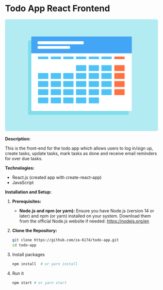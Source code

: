 # Todo App React Frontend

![alt text](https://github.com/za-6174/todo-app/blob/master/public/assets/img/calendar-hero.png)

**Description:**

This is the front-end for the todo app which allows users to log in/sign up, create tasks, update tasks, mark tasks as done and receive email reminders for over due tasks. 

**Technologies:**

* React.js (created app with create-react-app)
* JavaScript

**Installation and Setup:**

1. **Prerequisites:**
   - **Node.js and npm (or yarn):** Ensure you have Node.js (version 14 or later) and npm (or yarn) installed on your system. Download them from the official Node.js website if needed: https://nodejs.org/en

2. **Clone the Repository:**
   ```bash
   git clone https://github.com/za-6174/todo-app.git
   cd todo-app
3. Install packages
   ```bash
   npm install  # or yarn install
4. Run it
   ```bash
   npm start # or yarn start
